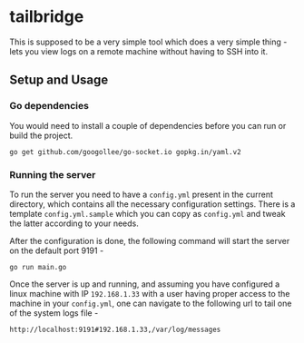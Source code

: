 # tailbridge

This is supposed to be a very simple tool which does a very simple thing - lets you view logs on a remote machine without having to SSH into it.

## Setup and Usage

### Go dependencies  
You would need to install a couple of dependencies before you can run or build the project.

```
go get github.com/googollee/go-socket.io gopkg.in/yaml.v2
```

### Running the server
To run the server you need to have a `config.yml` present in the current directory, which contains all the necessary configuration settings. There is a template `config.yml.sample` which you can copy as `config.yml` and tweak the latter according to your needs.

After the configuration is done, the following command will start the server on the default port 9191 -
```
go run main.go
```

Once the server is up and running, and assuming you have configured a linux machine with IP `192.168.1.33` with a user having proper access to the machine in your `config.yml`, one can navigate to the following url to tail one of the system logs file - 

```
http://localhost:9191#192.168.1.33,/var/log/messages
```
